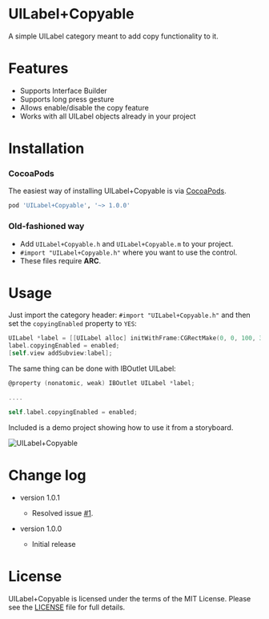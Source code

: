 UILabel+Copyable
===

A simple UILabel category meant to add copy functionality to it.

# Features
- Supports Interface Builder
- Supports long press gesture
- Allows enable/disable the copy feature
- Works with all UILabel objects already in your project

# Installation

### CocoaPods
The easiest way of installing UILabel+Copyable is via [CocoaPods](http://cocoapods.org/). 

```ruby
pod 'UILabel+Copyable', '~> 1.0.0'
```

### Old-fashioned way

- Add `UILabel+Copyable.h` and `UILabel+Copyable.m` to your project.
- `#import "UILabel+Copyable.h"` where you want to use the control.
- These files require **ARC**.

# Usage

Just import the category header: `#import "UILabel+Copyable.h"` and then set the `copyingEnabled` property to `YES`:

```objective-c
UILabel *label = [[UILabel alloc] initWithFrame:CGRectMake(0, 0, 100, 30)];
label.copyingEnabled = enabled;
[self.view addSubview:label];
```

The same thing can be done with IBOutlet UILabel:

```objective-c
@property (nonatomic, weak) IBOutlet UILabel *label;

....

self.label.copyingEnabled = enabled;

```

Included is a demo project showing how to use it from a storyboard.

![UILabel+Copyable](https://raw.githubusercontent.com/alexandreos/UILabel-Copyable/screenshots/screenshot.png)

# Change log
* version 1.0.1
  * Resolved issue [#1](https://github.com/alexandreos/UILabel-Copyable/issues/1).

* version 1.0.0
  * Initial release

# License

UILabel+Copyable is licensed under the terms of the MIT License. Please see the [LICENSE](LICENSE.md) file for full details.
